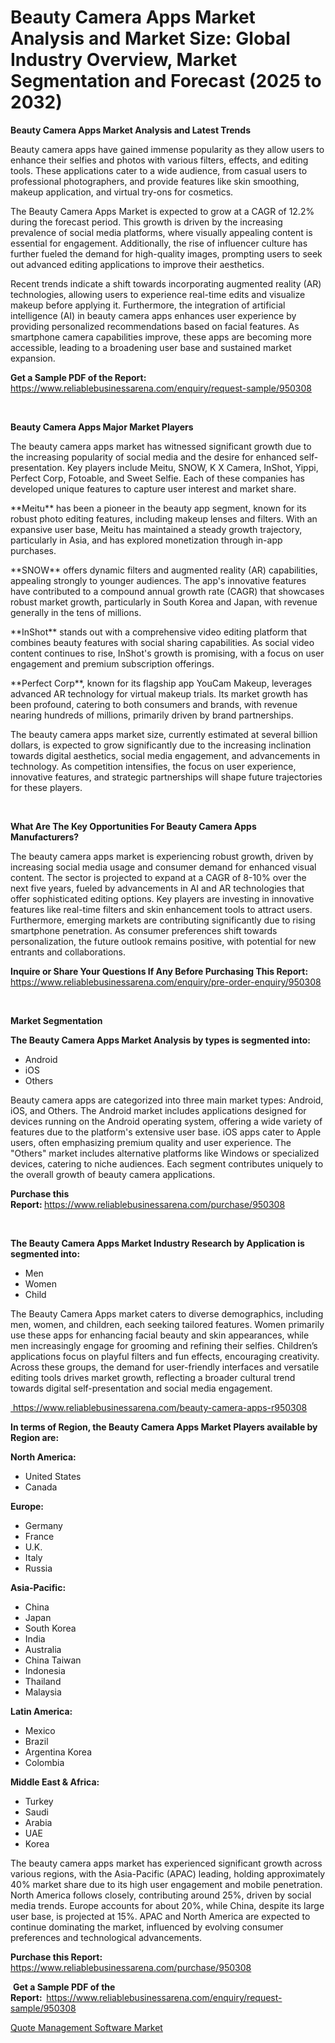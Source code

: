 <p><h1>Beauty Camera Apps Market Analysis and Market Size: Global Industry Overview, Market Segmentation and Forecast (2025 to 2032)</h1></p><p><strong>Beauty Camera Apps Market Analysis and Latest Trends</strong></p>
<p><p>Beauty camera apps have gained immense popularity as they allow users to enhance their selfies and photos with various filters, effects, and editing tools. These applications cater to a wide audience, from casual users to professional photographers, and provide features like skin smoothing, makeup application, and virtual try-ons for cosmetics. </p><p>The Beauty Camera Apps Market is expected to grow at a CAGR of 12.2% during the forecast period. This growth is driven by the increasing prevalence of social media platforms, where visually appealing content is essential for engagement. Additionally, the rise of influencer culture has further fueled the demand for high-quality images, prompting users to seek out advanced editing applications to improve their aesthetics.</p><p>Recent trends indicate a shift towards incorporating augmented reality (AR) technologies, allowing users to experience real-time edits and visualize makeup before applying it. Furthermore, the integration of artificial intelligence (AI) in beauty camera apps enhances user experience by providing personalized recommendations based on facial features. As smartphone camera capabilities improve, these apps are becoming more accessible, leading to a broadening user base and sustained market expansion.</p></p>
<p><strong>Get a Sample PDF of the Report:&nbsp;</strong> <a href="https://www.reliablebusinessarena.com/enquiry/request-sample/950308?utm_campaign=2116&utm_medium=2&utm_source=Github&utm_content=ia&utm_term=07032025&utm_id=beauty-camera-apps">https://www.reliablebusinessarena.com/enquiry/request-sample/950308</a></p>
<p>&nbsp;</p>
<p><strong>Beauty Camera Apps Major Market Players</strong></p>
<p><p>The beauty camera apps market has witnessed significant growth due to the increasing popularity of social media and the desire for enhanced self-presentation. Key players include Meitu, SNOW, K X Camera, InShot, Yippi, Perfect Corp, Fotoable, and Sweet Selfie. Each of these companies has developed unique features to capture user interest and market share.</p><p>**Meitu** has been a pioneer in the beauty app segment, known for its robust photo editing features, including makeup lenses and filters. With an expansive user base, Meitu has maintained a steady growth trajectory, particularly in Asia, and has explored monetization through in-app purchases.</p><p>**SNOW** offers dynamic filters and augmented reality (AR) capabilities, appealing strongly to younger audiences. The app's innovative features have contributed to a compound annual growth rate (CAGR) that showcases robust market growth, particularly in South Korea and Japan, with revenue generally in the tens of millions.</p><p>**InShot** stands out with a comprehensive video editing platform that combines beauty features with social sharing capabilities. As social video content continues to rise, InShot's growth is promising, with a focus on user engagement and premium subscription offerings.</p><p>**Perfect Corp**, known for its flagship app YouCam Makeup, leverages advanced AR technology for virtual makeup trials. Its market growth has been profound, catering to both consumers and brands, with revenue nearing hundreds of millions, primarily driven by brand partnerships.</p><p>The beauty camera apps market size, currently estimated at several billion dollars, is expected to grow significantly due to the increasing inclination towards digital aesthetics, social media engagement, and advancements in technology. As competition intensifies, the focus on user experience, innovative features, and strategic partnerships will shape future trajectories for these players.</p></p>
<p>&nbsp;</p>
<p><strong>What Are The Key Opportunities For Beauty Camera Apps Manufacturers?</strong></p>
<p><p>The beauty camera apps market is experiencing robust growth, driven by increasing social media usage and consumer demand for enhanced visual content. The sector is projected to expand at a CAGR of 8-10% over the next five years, fueled by advancements in AI and AR technologies that offer sophisticated editing options. Key players are investing in innovative features like real-time filters and skin enhancement tools to attract users. Furthermore, emerging markets are contributing significantly due to rising smartphone penetration. As consumer preferences shift towards personalization, the future outlook remains positive, with potential for new entrants and collaborations.</p></p>
<p><strong>Inquire or Share Your Questions If Any Before Purchasing This Report:</strong> <a href="https://www.reliablebusinessarena.com/enquiry/pre-order-enquiry/950308?utm_campaign=2116&utm_medium=2&utm_source=Github&utm_content=ia&utm_term=07032025&utm_id=beauty-camera-apps">https://www.reliablebusinessarena.com/enquiry/pre-order-enquiry/950308</a></p>
<p>&nbsp;</p>
<p><strong>Market Segmentation</strong></p>
<p><strong>The Beauty Camera Apps Market Analysis by types is segmented into:</strong></p>
<p><ul><li>Android</li><li>iOS</li><li>Others</li></ul></p>
<p><p>Beauty camera apps are categorized into three main market types: Android, iOS, and Others. The Android market includes applications designed for devices running on the Android operating system, offering a wide variety of features due to the platform's extensive user base. iOS apps cater to Apple users, often emphasizing premium quality and user experience. The "Others" market includes alternative platforms like Windows or specialized devices, catering to niche audiences. Each segment contributes uniquely to the overall growth of beauty camera applications.</p></p>
<p><strong>Purchase this Report:&nbsp;</strong><a href="https://www.reliablebusinessarena.com/purchase/950308?utm_campaign=2116&utm_medium=2&utm_source=Github&utm_content=ia&utm_term=07032025&utm_id=beauty-camera-apps">https://www.reliablebusinessarena.com/purchase/950308</a></p>
<p>&nbsp;</p>
<p><strong>The Beauty Camera Apps Market Industry Research by Application is segmented into:</strong></p>
<p><ul><li>Men</li><li>Women</li><li>Child</li></ul></p>
<p><p>The Beauty Camera Apps market caters to diverse demographics, including men, women, and children, each seeking tailored features. Women primarily use these apps for enhancing facial beauty and skin appearances, while men increasingly engage for grooming and refining their selfies. Children’s applications focus on playful filters and fun effects, encouraging creativity. Across these groups, the demand for user-friendly interfaces and versatile editing tools drives market growth, reflecting a broader cultural trend towards digital self-presentation and social media engagement.</p></p>
<p><a href="https://www.reliablebusinessarena.com/beauty-camera-apps-r950308?utm_campaign=2116&utm_medium=2&utm_source=Github&utm_content=ia&utm_term=07032025&utm_id=beauty-camera-apps">&nbsp;https://www.reliablebusinessarena.com/beauty-camera-apps-r950308</a></p>
<p><strong>In terms of Region, the Beauty Camera Apps Market Players available by Region are:</strong></p>
<p>
    <p> <strong> North America: </strong>
        <ul>
            <li>United States</li>
            <li>Canada</li>
        </ul>
        </p> 
    <p> <strong> Europe: </strong>
        <ul>
            <li>Germany</li>
            <li>France</li>
            <li>U.K.</li>
            <li>Italy</li>
            <li>Russia</li>
        </ul>
        </p> 
    <p> <strong> Asia-Pacific: </strong>
        <ul>
            <li>China</li>
            <li>Japan</li>
            <li>South Korea</li>
            <li>India</li>
            <li>Australia</li>
            <li>China Taiwan</li>
            <li>Indonesia</li>
            <li>Thailand</li>
            <li>Malaysia</li>
        </ul>
        </p> 
    <p> <strong> Latin America: </strong>
        <ul>
            <li>Mexico</li>
            <li>Brazil</li>
            <li>Argentina Korea</li>
            <li>Colombia</li>
        </ul>
        </p> 
    <p> <strong> Middle East & Africa: </strong>
        <ul>
            <li>Turkey</li>
            <li>Saudi</li>
            <li>Arabia</li>
            <li>UAE</li>
            <li>Korea</li>
        </ul>
    </p>
    </p>
<p><p>The beauty camera apps market has experienced significant growth across various regions, with the Asia-Pacific (APAC) leading, holding approximately 40% market share due to its high user engagement and mobile penetration. North America follows closely, contributing around 25%, driven by social media trends. Europe accounts for about 20%, while China, despite its large user base, is projected at 15%. APAC and North America are expected to continue dominating the market, influenced by evolving consumer preferences and technological advancements.</p></p>
<p><strong>Purchase this Report: </strong><a href="https://www.reliablebusinessarena.com/purchase/950308?utm_campaign=2116&utm_medium=2&utm_source=Github&utm_content=ia&utm_term=07032025&utm_id=beauty-camera-apps">https://www.reliablebusinessarena.com/purchase/950308</a></p>
<p>&nbsp;<strong>Get a Sample PDF of the Report:&nbsp;&nbsp;</strong><a href="https://www.reliablebusinessarena.com/enquiry/request-sample/950308?utm_campaign=2116&utm_medium=2&utm_source=Github&utm_content=ia&utm_term=07032025&utm_id=beauty-camera-apps">https://www.reliablebusinessarena.com/enquiry/request-sample/950308</a></p>
<p><strong></strong></p>
<p><p><a href="https://github.com/luckyshygirl/Market-Research-Report-List-7/blob/main/quote-management-software-market.md?utm_campaign=2116&utm_medium=2&utm_source=Github&utm_content=ia&utm_term=07032025&utm_id=beauty-camera-apps">Quote Management Software Market</a></p></p>